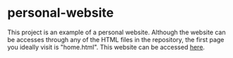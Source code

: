 # personal-website
This project is an example of a personal website. Although the website can be accesses through any of the HTML files in the repository, the first page you ideally visit is "home.html". This website can be accessed [here](https://stonemathers.github.io/personal-website/home.html "Stone Mathers' Homepage").

